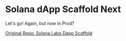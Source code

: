 
# Solana dApp Scaffold Next

Let's go!
Again, but now in Prod?

[Original Repo: Solana Labs Dapp Scaffold](https://github.com/solana-labs/dapp-scaffold)
